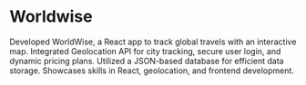 # Worldwise
Developed WorldWise, a React app to track global travels with an interactive map. Integrated Geolocation API for city tracking, secure user login, and dynamic pricing plans. Utilized a JSON-based database for efficient data storage. Showcases skills in React, geolocation, and frontend development.
